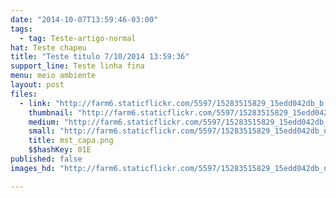 ```yaml
---
date: "2014-10-07T13:59:46-03:00"
tags:
  - tag: Teste-artigo-normal
hat: Teste chapeu
title: "Teste titulo 7/10/2014 13:59:36"
support_line: Teste linha fina
menu: meio ambiente
layout: post
files:
  - link: "http://farm6.staticflickr.com/5597/15283515829_15edd042db_b.jpg"
    thumbnail: "http://farm6.staticflickr.com/5597/15283515829_15edd042db_t.jpg"
    medium: "http://farm6.staticflickr.com/5597/15283515829_15edd042db_z.jpg"
    small: "http://farm6.staticflickr.com/5597/15283515829_15edd042db_n.jpg"
    title: mst_capa.png
    $$hashKey: 01E
published: false
images_hd: "http://farm6.staticflickr.com/5597/15283515829_15edd042db_n.jpg"

---
```

